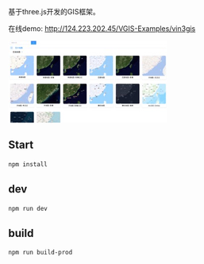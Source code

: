 基于three.js开发的GIS框架。

在线demo: http://124.223.202.45/VGIS-Examples/vin3gis

![](./examples/vin3gis_demos.jpeg)

## Start 
```sh
npm install
```

## dev
```sh
npm run dev
```

## build
```sh
npm run build-prod
```